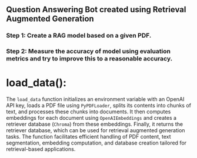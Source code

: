 ## Question Answering Bot created using Retrieval Augmented Generation


### Step 1: Create a RAG model based on a given PDF.
### Step 2: Measure the accuracy of model using evaluation metrics and try to improve this to a reasonable accuracy.

# load_data():
The `load_data` function initializes an environment variable with an OpenAI API key, loads a PDF file using `PyPDFLoader`, splits its contents into chunks of text, and processes these chunks into documents. It then computes embeddings for each document using `OpenAIEmbeddings` and creates a retriever database (`Chroma`) from these embeddings. Finally, it returns the retriever database, which can be used for retrieval augmented generation tasks. The function facilitates efficient handling of PDF content, text segmentation, embedding computation, and database creation tailored for retrieval-based applications.
